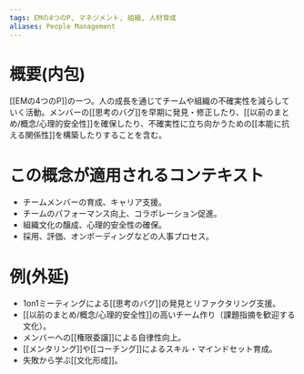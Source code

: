 ```yaml
---
tags: EMの4つのP, マネジメント, 組織, 人材育成
aliases: People Management
---
```


# 概要(内包)

[[EMの4つのP]]の一つ。人の成長を通じてチームや組織の不確実性を減らしていく活動。メンバーの[[思考のバグ]]を早期に発見・修正したり、[[以前のまとめ/概念/心理的安全性]]を確保したり、不確実性に立ち向かうための[[本能に抗える関係性]]を構築したりすることを含む。

# この概念が適用されるコンテキスト

- チームメンバーの育成、キャリア支援。
- チームのパフォーマンス向上、コラボレーション促進。
- 組織文化の醸成、心理的安全性の確保。
- 採用、評価、オンボーディングなどの人事プロセス。

# 例(外延)

- 1on1ミーティングによる[[思考のバグ]]の発見とリファクタリング支援。
- [[以前のまとめ/概念/心理的安全性]]の高いチーム作り（課題指摘を歓迎する文化）。
- メンバーへの[[権限委譲]]による自律性向上。
- [[メンタリング]]や[[コーチング]]によるスキル・マインドセット育成。
- 失敗から学ぶ[[文化形成]]。
